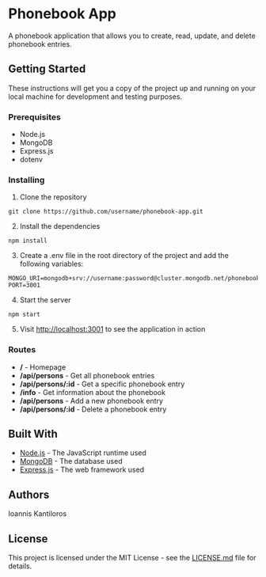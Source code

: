 # Phonebook App

A phonebook application that allows you to create, read, update, and delete phonebook entries.

## Getting Started

These instructions will get you a copy of the project up and running on your local machine for development and testing purposes.

### Prerequisites

* Node.js
* MongoDB
* Express.js
* dotenv

### Installing
1. Clone the repository
```
git clone https://github.com/username/phonebook-app.git
```

2. Install the dependencies
```
npm install
```

3. Create a .env file in the root directory of the project and add the following variables:
```
MONGO_URI=mongodb+srv://username:password@cluster.mongodb.net/phonebook
PORT=3001
```

4. Start the server
```
npm start
```

5. Visit [http://localhost:3001](http://localhost:3001) to see the application in action

### Routes
* **/** - Homepage
* **/api/persons** - Get all phonebook entries
* **/api/persons/:id** - Get a specific phonebook entry
* **/info** - Get information about the phonebook
* **/api/persons** - Add a new phonebook entry
* **/api/persons/:id** - Delete a phonebook entry

## Built With
* [Node.js](https://nodejs.org/) - The JavaScript runtime used
* [MongoDB](https://www.mongodb.com/) - The database used
* [Express.js](https://expressjs.com/) - The web framework used

## Authors
Ioannis Kantiloros

## License
This project is licensed under the MIT License - see the [LICENSE.md](LICENSE.md) file for details.
